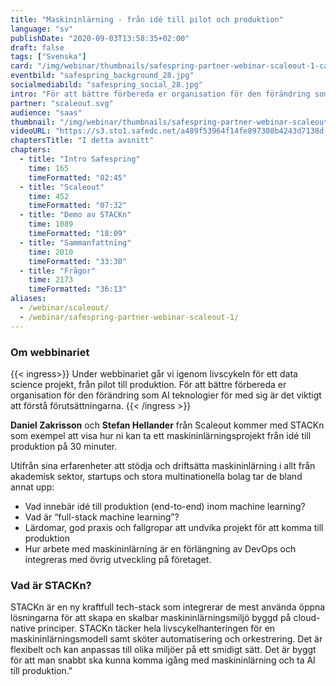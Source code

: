 ```yaml
---
title: "Maskininlärning - från idé till pilot och produktion"
language: "sv"
publishDate: "2020-09-03T13:58:35+02:00"
draft: false
tags: ["Svenska"]
card: "/img/webinar/thumbnails/safespring-partner-webinar-scaleout-1-card.jpg"
eventbild: "safespring_background_28.jpg"
socialmediabild: "safespring_social_28.jpg"
intro: "För att bättre förbereda er organisation för den förändring som AI teknologier för med sig är det viktigt att förstå förutsättningarna."
partner: "scaleout.svg"
audience: "saas"
thumbnail: "/img/webinar/thumbnails/safespring-partner-webinar-scaleout-1.jpg"
videoURL: "https://s3.sto1.safedc.net/a489f53964f14fe897308b4243d7138d:processedvideos/safespring-partner-webinar-scaleout-1/master.m3u8"
chaptersTitle: "I detta avsnitt"
chapters:
  - title: "Intro Safespring"
    time: 165
    timeFormatted: "02:45"
  - title: "Scaleout"
    time: 452
    timeFormatted: "07:32"
  - title: "Demo av STACKn"
    time: 1089
    timeFormatted: "18:09"
  - title: "Sammanfattning"
    time: 2010
    timeFormatted: "33:30"
  - title: "Frågor"
    time: 2173
    timeFormatted: "36:13"
aliases:
  - /webinar/scaleout/
  - /webinar/safespring-partner-webinar-scaleout-1/
---
```


### Om webbinariet

{{< ingress>}}
Under webbinariet går vi igenom livscykeln för ett data science projekt, från pilot till produktion. För att bättre förbereda er organisation för den förändring som AI teknologier för med sig är det viktigt att förstå förutsättningarna.
{{< /ingress >}}

**Daniel Zakrisson** och **Stefan Hellander** från Scaleout kommer med STACKn som exempel att visa hur ni kan ta ett maskininlärningsprojekt från idé till produktion på 30 minuter.

Utifrån sina erfarenheter att stödja och driftsätta maskininlärning i allt från akademisk sektor, startups och stora multinationella bolag tar de bland annat upp:

- Vad innebär idé till produktion (end-to-end) inom machine learning?
- Vad är “full-stack machine learning”?
- Lärdomar, god praxis och fallgropar att undvika projekt för att komma till produktion
- Hur arbete med maskininlärning är en förlängning av DevOps och integreras med övrig utveckling på företaget.

### Vad är STACKn?

STACKn är en ny kraftfull tech-stack som integrerar de mest använda öppna lösningarna för att skapa en skalbar maskininlärningsmiljö byggd på cloud-native principer. STACKn täcker hela livscykelhanteringen för en maskininlärningsmodell samt sköter automatisering och orkestrering. Det är flexibelt och kan anpassas till olika miljöer på ett smidigt sätt. Det är byggt för att man snabbt ska kunna komma igång med maskininlärning och ta AI till produktion."
